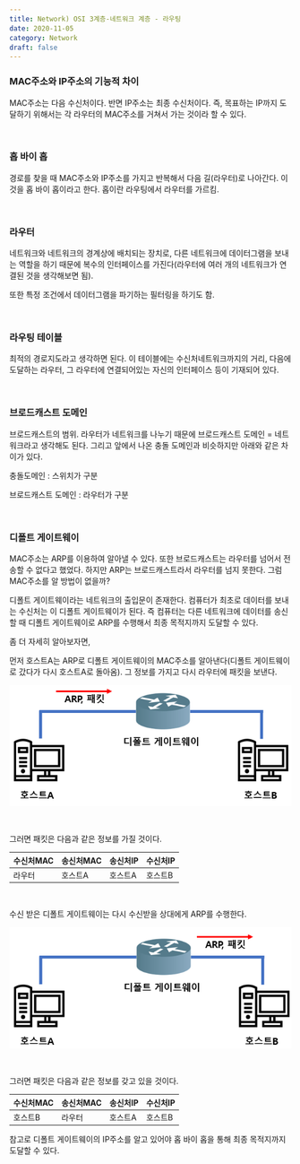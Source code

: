 ```yaml
---
title: Network) OSI 3계층-네트워크 계층 - 라우팅
date: 2020-11-05
category: Network
draft: false
---
```


###  MAC주소와 IP주소의 기능적 차이

MAC주소는 다음 수신처이다. 반면 IP주소는 최종 수신처이다. 즉, 목표하는 IP까지 도달하기 위해서는 각 라우터의 MAC주소를 거쳐서 가는 것이라 할 수 있다.

<br/>

### 홉 바이 홉

경로를 찾을 때 MAC주소와 IP주소를 가지고 반복해서 다음 길(라우터)로 나아간다. 이것을 홉 바이 홉이라고 한다. 홉이란 라우팅에서 라우터를 가르킴.

<br/>

### 라우터

네트워크와 네트워크의 경계상에 배치되는 장치로, 다른 네트워크에 데이터그램을 보내는 역할을 하기 때문에 복수의 인터페이스를 가진다(라우터에 여러 개의 네트워크가 연결된 것을 생각해보면 됨).

또한 특정 조건에서 데이터그램을 파기하는 필터링을 하기도 함.

<br/>

### 라우팅 테이블

최적의 경로지도라고 생각하면 된다. 이 테이블에는 수신처네트워크까지의 거리, 다음에 도달하는 라우터, 그 라우터에 연결되어있는 자신의 인터페이스 등이 기재되어 있다.

<br/>

### 브로드캐스트 도메인

브로드캐스트의 범위. 라우터가 네트워크를 나누기 때문에 브로드캐스트 도메인 = 네트워크라고 생각해도 된다. 그리고 앞에서 나온 충돌 도메인과 비슷하지만 아래와 같은 차이가 있다.

충돌도메인 : 스위치가 구분

브로드캐스트 도메인 : 라우터가 구분

<br/>

### 디폴트 게이트웨이

MAC주소는 ARP를 이용하여 알아낼 수 있다. 또한 브로드캐스트는 라우터를 넘어서 전송할 수 없다고 했었다. 하지만 ARP는 브로드캐스트라서 라우터를 넘지 못한다. 그럼 MAC주소를 알 방법이 없을까? 

디폴트 게이트웨이라는 네트워크의 출입문이 존재한다. 컴퓨터가 최초로 데이터를 보내는 수신처는 이 디폴트 게이트웨이가 된다. 즉 컴퓨터는 다른 네트워크에 데이터를 송신할 때 디폴트 게이트웨이로 ARP를 수행해서 최종 목적지까지 도달할 수 있다. 

좀 더 자세히 알아보자면,

먼저 호스트A는 ARP로 디폴트 게이트웨이의 MAC주소를 알아낸다(디폴트 게이트웨이로 갔다가 다시 호스트A로 돌아옴). 그 정보를 가지고 다시 라우터에 패킷을 보낸다.

![image-20201114183841938](layer_3_router.assets/image-20201114183841938.png)

<br/>

그러면 패킷은 다음과 같은 정보를 가질 것이다.

| 수신처MAC | 송신처MAC | 송신처IP | 수신처IP |
| --------- | --------- | -------- | -------- |
| 라우터    | 호스트A   | 호스트A  | 호스트B  |

<br/>

수신 받은 디폴트 게이트웨이는 다시 수신받을 상대에게 ARP를 수행한다.

![image-20201114184006423](layer_3_router.assets/image-20201114184006423.png)

<br/>

그러면 패킷은 다음과 같은 정보를 갖고 있을 것이다.

| 수신처MAC | 송신처MAC | 송신처IP | 수신처IP |
| --------- | --------- | -------- | -------- |
| 호스트B   | 라우터    | 호스트A  | 호스트B  |

참고로 디폴트 게이트웨이의 IP주소를 알고 있어야 홉 바이 홉을 통해 최종 목적지까지 도달할 수 있다.